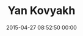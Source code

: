 ---
title: "Yan Kovyakh"
date: 2015-04-27 08:52:50 00:00
permalink: /ykvisuals
twitter: ""
likes: [2509]
id: 2386
gravatar: "http://www.gravatar.com/avatar/ea4cbcd5e0c5a5b24b29603003318d38"
---